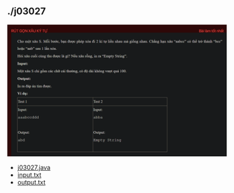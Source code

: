 ## ./j03027
![alt text](image.png)

- [j03027.java](j03027.java)
- [input.txt](input.txt)
- [output.txt](output.txt)
